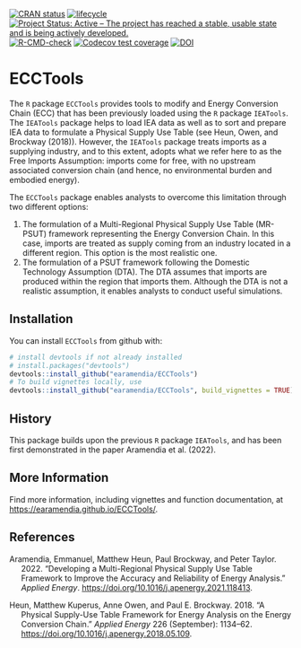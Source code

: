 
<!-- README.md is generated from README.Rmd. Please edit the .Rmd file. -->
<!-- badges: start -->

[![CRAN
status](https://www.r-pkg.org/badges/version/ReboundTools)](https://cran.r-project.org/package=ECCTools)
[![lifecycle](https://img.shields.io/badge/lifecycle-experimental-orange.svg)](https://www.tidyverse.org/lifecycle/#experimental)
[![Project Status: Active – The project has reached a stable, usable
state and is being actively
developed.](https://www.repostatus.org/badges/latest/active.svg)](https://www.repostatus.org/#active)
[![R-CMD-check](https://github.com/earamendia/ECCTools/workflows/R-CMD-check/badge.svg)](https://github.com/earamendia/ECCTools/actions)
[![Codecov test
coverage](https://codecov.io/gh/earamendia/ECCTools/branch/master/graph/badge.svg)](https://codecov.io/gh/earamendia/ECCTools?branch=master)
[![DOI](https://zenodo.org/badge/DOI/10.5281/zenodo.5841962.svg)](https://doi.org/10.5281/zenodo.5841962)
<!-- badges: end -->

# ECCTools

The `R` package `ECCTools` provides tools to modify and Energy
Conversion Chain (ECC) that has been previously loaded using the `R`
package `IEATools`. The `IEATools` package helps to load IEA data as
well as to sort and prepare IEA data to formulate a Physical Supply Use
Table (see Heun, Owen, and Brockway (2018)). However, the `IEATools`
package treats imports as a supplying industry, and to this extent,
adopts what we refer here to as the Free Imports Assumption: imports
come for free, with no upstream associated conversion chain (and hence,
no environmental burden and embodied energy).

The `ECCTools` package enables analysts to overcome this limitation
through two different options:

1.  The formulation of a Multi-Regional Physical Supply Use Table
    (MR-PSUT) framework representing the Energy Conversion Chain. In
    this case, imports are treated as supply coming from an industry
    located in a different region. This option is the most realistic
    one.
2.  The formulation of a PSUT framework following the Domestic
    Technology Assumption (DTA). The DTA assumes that imports are
    produced within the region that imports them. Although the DTA is
    not a realistic assumption, it enables analysts to conduct useful
    simulations.

## Installation

You can install `ECCTools` from github with:

``` r
# install devtools if not already installed
# install.packages("devtools")
devtools::install_github("earamendia/ECCTools")
# To build vignettes locally, use
devtools::install_github("earamendia/ECCTools", build_vignettes = TRUE)
```

## History

This package builds upon the previous `R` package `IEATools`, and has
been first demonstrated in the paper Aramendia et al. (2022).

## More Information

Find more information, including vignettes and function documentation,
at <https://earamendia.github.io/ECCTools/>.

## References

<div id="refs" class="references csl-bib-body hanging-indent">

<div id="ref-mr_psut_paper" class="csl-entry">

Aramendia, Emmanuel, Matthew Heun, Paul Brockway, and Peter Taylor.
2022. “Developing a Multi-Regional Physical Supply Use Table Framework
to Improve the Accuracy and Reliability of Energy Analysis.” *Applied
Energy*. <https://doi.org/10.1016/j.apenergy.2021.118413>.

</div>

<div id="ref-Heun:2018" class="csl-entry">

Heun, Matthew Kuperus, Anne Owen, and Paul E. Brockway. 2018. “A
Physical Supply-Use Table Framework for Energy Analysis on the Energy
Conversion Chain.” *Applied Energy* 226 (September): 1134–62.
<https://doi.org/10.1016/j.apenergy.2018.05.109>.

</div>

</div>
